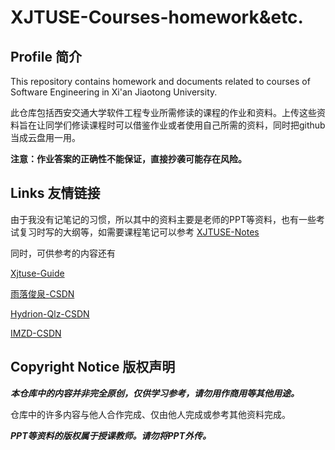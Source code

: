 # XJTUSE-Courses-homework&etc.

## Profile 简介

This repository contains homework and documents related to courses of Software Engineering in Xi'an Jiaotong University. 

此仓库包括西安交通大学软件工程专业所需修读的课程的作业和资料。上传这些资料旨在让同学们修读课程时可以借鉴作业或者使用自己所需的资料，同时把github当成云盘用一用。

**注意：作业答案的正确性不能保证，直接抄袭可能存在风险。**

## Links 友情链接

由于我没有记笔记的习惯，所以其中的资料主要是老师的PPT等资料，也有一些考试复习时写的大纲等，如需要课程笔记可以参考 
[XJTUSE-Notes](https://github.com/yijunquan-afk/XJTUSE-NOTES)

同时，可供参考的内容还有

[Xjtuse-Guide](https://github.com/Xjtuse-Guide/Xjtuse-Guide)

[雨落俊泉-CSDN](https://blog.csdn.net/weixin_47692652/)

[Hydrion-Qlz-CSDN](https://blog.csdn.net/qq_46311811?type=blog)

[IMZD-CSDN](https://blog.csdn.net/qq_39411709?type=blog)

## Copyright Notice 版权声明

***本仓库中的内容并非完全原创，仅供学习参考，请勿用作商用等其他用途。***

仓库中的许多内容与他人合作完成、仅由他人完成或参考其他资料完成。

***PPT等资料的版权属于授课教师。请勿将PPT外传。***
